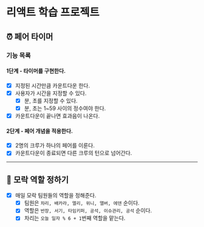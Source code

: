 # 리액트 학습 프로젝트

## ⏰ 페어 타이머

### 기능 목록

#### 1단계 - 타이머를 구현한다. 

- [X] 지정된 시간만큼 카운트다운 한다.
- [X] 사용자가 시간을 지정할 수 있다.
    - [X] 분, 초를 지정할 수 있다. 
    - [X] 분, 초는 1~59 사이의 정수여야 한다.
- [X] 카운트다운이 끝나면 효과음이 나온다. 

#### 2단계 - 페어 개념을 적용한다.

- [x] 2명의 크루가 하나의 페어를 이룬다.
- [x] 카운트다운이 종료되면 다른 크루의 턴으로 넘어간다.

---

## 👑 모락 역할 정하기

- [X] 매일 모락 팀원들의 역할을 정해준다. 
    - [X] 팀원은 `차리, 배카라, 엘리, 위니, 앨버, 에덴` 순이다.
    - [X] 역할은 `반장, 서기, 타임키퍼, 공석, 이슈관리, 공석` 순이다. 
    - [X] 차리는 `오늘 일자 % 6 + 1`번째 역할을 맡는다. 
